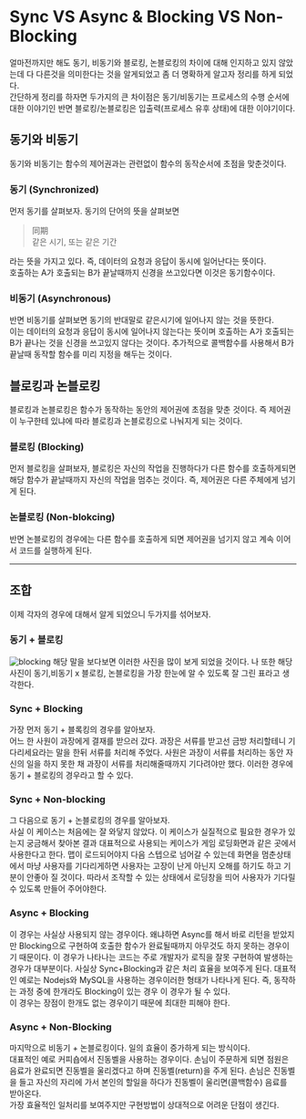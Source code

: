 # Sync VS Async & Blocking VS Non-Blocking
얼마전까지만 해도 동기, 비동기와 블로킹, 논블로킹의 차이에 대해 인지하고 있지 않았는데 다 다른것을 의미한다는 것을 알게되었고 좀 더 명확하게 알고자 정리를 하게 되었다.  
간단하게 정리를 하자면 두가지의 큰 차이점은 동기/비동기는 프로세스의 수행 순서에 대한 이야기인 반면 블로킹/논블로킹은 입출력(프로세스 유후 상태)에 대한 이야기이다.

## 동기와 비동기
동기와 비동기는 함수의 제어권과는 관련없이 함수의 동작순서에 초점을 맞춘것이다. 
### 동기 (Synchronized)
먼저 동기를 살펴보자. 동기의 단어의 뜻을 살펴보면

> 同期  
> 같은 시기, 또는 같은 기간

라는 뜻을 가지고 있다.  즉, 데이터의 요청과 응답이 동시에 일어난다는 뜻이다.  
호출하는 A가 호출되는 B가 끝날때까지 신경을 쓰고있다면 이것은 동기함수이다.  
### 비동기 (Asynchronous)
반면 비동기를 살펴보면 동기의 반대말로 같은시기에 일어나지 않는 것을 뜻한다.  
이는 데이터의 요청과 응답이 동시에 일어나지 않는다는 뜻이며 호출하는 A가 호출되는 B가 끝나는 것을 신경을 쓰고있지 않다는 것이다. 추가적으로 콜백함수를 사용해서 B가 끝날때 동작할 함수를 미리 지정을 해두는 것이다.  

## 블로킹과 논블로킹
블로킹과 논블로킹은 함수가 동작하는 동안의 제어권에 초점을 맞춘 것이다. 즉 제어권이 누구한테 있냐에 따라 블로킹과 논블로킹으로 나눠지게 되는 것이다. 
### 블로킹 (Blocking)
먼저 블로킹을 살펴보자, 블로킹은 자신의 작업을 진행하다가 다른 함수를 호출하게되면 해당 함수가 끝날때까지 자신의 작업을 멈추는 것이다. 즉, 제어권은 다른 주체에게 넘기게 된다.  
### 논블로킹 (Non-blokcing)
반면 논블로킹의 경우에는 다른 함수를 호출하게 되면 제어권을 넘기지 않고 계속 이어서 코드를 실행하게 된다.  

---

## 조합
이제 각자의 경우에 대해서 알게 되었으니 두가지를 섞어보자.
### 동기 + 블로킹
![blocking](../../asset/img/Blocking.png)
해당 말을 보다보면 이러한 사진을 많이 보게 되었을 것이다. 나 또한 해당 사진이 동기,비동기 x 블로킹, 논블로킹을 가장 한눈에 알 수 있도록 잘 그린 표라고 생각한다.
### Sync + Blocking
가장 먼저 동기 + 블록킹의 경우를 알아보자.  
어느 한 사원이 과장에게 결재를 받으러 갔다. 과장은 서류를 받고선 금방 처리할테니 기다리세요라는 말을 한뒤 서류를 처리해 주었다. 사원은 과장이 서류를 처리하는 동안 자신의 일을 하지 못한 채 과장이 서류를 처리해줄때까지 기다려야만 했다. 이러한 경우에 동기 + 블로킹의 경우라고 할 수 있다.

### Sync + Non-blocking
그 다음으로 동기 + 논블로킹의 경우를 알아보자.  
사실 이 케이스는 처음에는 잘 와닿지 않았다.  이 케이스가 실질적으로 필요한 경우가 있는지 궁금해서 찾아본 결과 대표적으로 사용되는 케이스가 게임 로딩화면과 같은 곳에서 사용한다고 한다. 맵이 로드되어야지 다음 스텝으로 넘어갈 수 있는데 화면을 멈춘상태에서 마냥 사용자를 기다리게하면 사용자는 고장이 난게 아닌지 오해를 하기도 하고 기분이 안좋아 질 것이다.
따라서 조작할 수 있는 상태에서 로딩창을 띄어 사용자가 기다릴 수 있도록 만들어 주어야한다.

### Async + Blocking
이 경우는 사실상 사용되지 않는 경우이다. 왜냐하면 Async를 해서 바로 리턴을 받았지만 Blocking으로 구현하여 호출한 함수가 완료될때까지 아무것도 하지 못하는 경우이기 때문이다. 이 경우가 나타나는 코드는 주로 개발자가 로직을 잘못 구현하여 발생하는 경우가 대부분이다.
사실상 Sync+Blocking과 같은 처리 효율을 보여주게 된다. 대표적인 예로는 Nodejs와 MySQL을 사용하는 경우이러한 형태가 나타나게 된다. 즉, 동작하는 과정 중에 한개라도 Blocking이 있는 경우 이 경우가 될 수 있다.  
이 경우는 장점이 한개도 없는 경우이기 때문에 최대한 피해야 한다.

### Async + Non-Blocking
마지막으로 비동기 + 논블로킹이다. 일의 효율이 증가하게 되는 방식이다.  
대표적인 예로 커피숍에서 진동벨을 사용하는 경우이다. 손님이 주문하게 되면 점원은 음료가 완료되면 진동벨을 울리겠다고 하며 진동벨(return)을 주게 된다. 손님은 진동벨을 들고 자신의 자리에 가서 본인의 할일을 하다가 진동벨이 울리면(콜백함수) 음료를 받아온다.  
가장 효율적인 일처리를 보여주지만 구현방법이 상대적으로 어려운 단점이 생긴다.